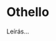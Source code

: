 <!-- ======================================================================
--- Search engine
title:          Othello
keywords:       Othello, Shakespeare, tragédia
description:    William Shakespeare: Othello.
--- Menu system
order:          80
text:           Othello
hidden:         false
umbel:          false
--- Page properties
id:             /tragedies/othello
document:       
layout:         layout-2-left
$-left:         play-list
======================================================================= -->

# Othello

Leírás...
